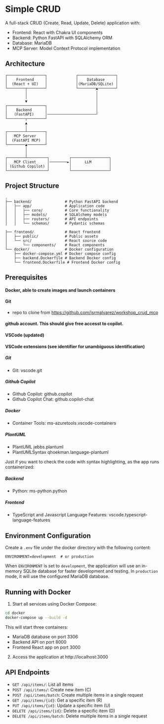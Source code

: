 # Simple CRUD

A full-stack CRUD (Create, Read, Update, Delete) application with:
- Frontend: React with Chakra UI components
- Backend: Python FastAPI with SQLAlchemy ORM
- Database: MariaDB
- MCP Server: Model Context Protocol implementation

## Architecture

```
┌─────────────────┐             ┌─────────────────┐
│    Frontend     │             │    Database     │
│  (React + UI)   │             │(MariaDB/SQLite) │
└────────┬────────┘             └────────▲────────┘
         │                               │
         │                               │
         ▼                               │
┌─────────────────┐                      │
│    Backend      │                      │
│   (FastAPI)     │──────────────────────┘
└────────┬────────┘
         ▲
         │
┌────────┴────────┐
│   MCP Server    │
│  (FastAPI MCP)  │
└────────▲────────┘
         │
         │
┌────────┴─────────┐         ┌─────────────────┐
│   MCP Client     │────────►│      LLM        │
│ (Github Copilot) │         │                 │
└──────────────────┘         └─────────────────┘

```

## Project Structure

```
.
├── backend/               # Python FastAPI backend
│   ├── app/               # Application code
│   │   ├── core/          # Core functionality
│   │   ├── models/        # SQLAlchemy models
│   │   ├── routers/       # API endpoints
│   │   └── schemas/       # Pydantic schemas

├── frontend/              # React frontend
│   ├── public/            # Public assets
│   └── src/               # React source code
│       └── components/    # React components
└── docker/                # Docker configuration
    ├── docker-compose.yml # Docker compose config
    ├── backend.Dockerfile # Backend Docker config
    └── frontend.Dockerfile # Frontend Docker config
```

## Prerequisites

#### Docker, able to create images and launch containers
 
#### Git
 - repo to clone from
   https://github.com/jsrmalvarez/workshop_crud_mcp
 
#### github account. This should give free accesst to copilot.
 
#### VSCode (updated)

#### VSCode extensions (see identifier for unambiguous identification)
 
##### Git
  - Git: vscode.git

##### Github Copilot
  - Github Copilot: github.copilot
  - Github Copilot Chat: github.copilot-chat  
 
##### Docker
  - Container Tools: ms-azuretools.vscode-containers

##### PlantUML
  - PlantUML jebbs.plantuml  
  - PlantUMLSyntax qhoekman.language-plantuml
  
Just if you want to check the code with syntax highlighting,
as the app runs containerized:

##### Backend  
  - Python: ms-python.python

##### Frontend  
  - TypeScript and Javascript Language Features: vscode.typescript-language-features  


## Environment Configuration

Create a `.env` file under the docker directory with the following content:

```env
ENVIRONMENT=development  # or production
```

When `ENVIRONMENT` is set to `development`, the application will use an in-memory SQLite database for faster development and testing. In `production` mode, it will use the configured MariaDB database.

## Running with Docker

1. Start all services using Docker Compose:

```bash
cd docker
docker-compose up --build -d
```

This will start three containers:
- MariaDB database on port 3306
- Backend API on port 8000
- Frontend React app on port 3000

2. Access the application at http://localhost:3000

## API Endpoints

- `GET /api/items/`: List all items
- `POST /api/items/`: Create new item (C)
- `POST /api/items/batch`: Create multiple items in a single request
- `GET /api/items/{id}`: Get a specific item (R)
- `PUT /api/items/{id}`: Update a specific item (U)
- `DELETE /api/items/{id}`: Delete a specific item (D)
- `DELETE /api/items/batch`: Delete multiple items in a single request